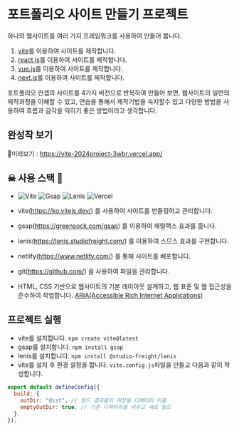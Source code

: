 # 포트폴리오 사이트 만들기 프로젝트

하나의 웹사이트를 여러 가지 프레임워크를 사용하여 만들어 봅니다.

1. [vite](https://ko.vitejs.dev/)를 이용하여 사이트를 제작합니다.
2. [react.js](https://ko.legacy.reactjs.org/)를 이용하여 사이트를 제작합니다.
3. [vue.js](https://ko.vuejs.org/)를 이용하여 사이트를 제작합니다.
4. [next.js](https://nextjs.org/)를 이용하여 사이트를 제작합니다.

포트폴리오 컨셉의 사이트를 4가지 버전으로 반복하여 만들어 보면, 웹사이트의 일련의 제작과정을
이해할 수 있고, 연습을 통해서 제작기법을 숙지할수 있고 다양한 방법을 사용하여
흐름과 감각을 익히기 좋은 방법이라고 생각합니다.

## 완성작 보기

🐠미리보기 : https://vite-2024project-3wbr.vercel.app/

## ☠ 사용 스택 👻

- ![Vite](https://img.shields.io/badge/-Vite-black?style=flat-square&logo=Vite&logoColor=white)
  ![Gsap](https://img.shields.io/badge/-Gsap-tomato?style=flat-rounded&logo=Gsap)
  ![Lenis](https://img.shields.io/badge/-Lenis-royalblue?style=flat-rounded&logo=Lenis&logoColor=white)
  ![Vercel](https://img.shields.io/badge/-Vercel-black?style=flat-square&logo=Vercel)

- vite(https://ko.vitejs.dev/) 를 사용하여 사이트를 번들링하고 관리합니다.
- gsap(https://greensock.com/gsap) 를 이용하여 패럴랙스 효과를 줍니다.
- lenis(https://lenis.studiofreight.com/) 를 이용하여 스므스 효과를 구현합니다.
- netlify(https://www.netlify.com/) 를 통해 사이트를 배포합니다.
- git(https://github.com/) 을 사용하여 파일을 관리합니다.
- HTML, CSS 기반으로 웹사이트의 기본 레이아웃 설계하고, 웹 표준 및 웹 접근성을 준수하여 작업합니다. [ARIA(Accessible Rich Internet Applications)](https://developer.mozilla.org/en-US/docs/Web/Accessibility/ARIA/Roles)

## 프로젝트 실행

- vite를 설치합니다. `npm create vite@latest`
- gsap를 설치합니다. `npm install gsap`
- lenis를 설치합니다. `npm install @studio-freight/lenis`
- vite를 설치 후 환경 설정을 합니다. `vite.config.js`파일을 만들고 다음과 같이 작성합니다.

```javascript
export default defineConfig({
  build: {
    outDir: "dist", // 빌드 결과물이 저장될 디렉터리 이름
    emptyOutDir: true, // 기존 디렉터리를 비우고 새로 빌드
  },
});
```
